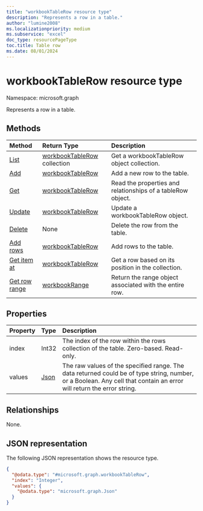 ```yaml
---
title: "workbookTableRow resource type"
description: "Represents a row in a table."
author: "lumine2008"
ms.localizationpriority: medium
ms.subservice: "excel"
doc_type: resourcePageType
toc.title: Table row
ms.date: 08/01/2024
---
```


# workbookTableRow resource type

Namespace: microsoft.graph

Represents a row in a table.


## Methods

| Method		   | Return Type	|Description|
|:---------------|:--------|:----------|
|[List](../api/tablerow-list.md) | [workbookTableRow](workbooktablerow.md) collection |Get a workbookTableRow object collection. |
|[Add](../api/tablerowcollection-add.md)|[workbookTableRow](workbooktablerow.md)|Add a new row to the table.|
|[Get](../api/tablerow-get.md) | [workbookTableRow](workbooktablerow.md) |Read the properties and relationships of a tableRow object.|
|[Update](../api/tablerow-update.md) | [workbookTableRow](workbooktablerow.md)	|Update a workbookTableRow object. |
|[Delete](../api/tablerow-delete.md)|None|Delete the row from the table.|
|[Add rows](../api/table-post-rows.md)|[workbookTableRow](workbooktablerow.md)|Add rows to the table.|
|[Get item at](../api/tablerowcollection-itemat.md)|[workbookTableRow](workbooktablerow.md)|Get a row based on its position in the collection.|
|[Get row range](../api/tablerow-range.md)|[workbookRange](workbookrange.md)|Return the range object associated with the entire row.|

## Properties
| Property	   | Type	|Description|
|:---------------|:--------|:----------|
|index|Int32|The index of the row within the rows collection of the table. Zero-based. Read-only.|
|values|[Json](../resources/json.md)|The raw values of the specified range. The data returned could be of type string, number, or a Boolean. Any cell that contain an error will return the error string.|

## Relationships

None.


## JSON representation

The following JSON representation shows the resource type.

<!-- {
  "blockType": "resource",
  "@odata.type": "microsoft.graph.workbookTableRow",
  "openType": false
}
-->
``` json
{
  "@odata.type": "#microsoft.graph.workbookTableRow",
  "index": "Integer",
  "values": {
    "@odata.type": "microsoft.graph.Json"
  }
}
```

<!-- uuid: 8fcb5dbc-d5aa-4681-8e31-b001d5168d79
2015-10-25 14:57:30 UTC -->
<!-- {
  "type": "#page.annotation",
  "description": "workbookTableRow resource",
  "keywords": "",
  "section": "documentation",
  "tocPath": ""
}-->

